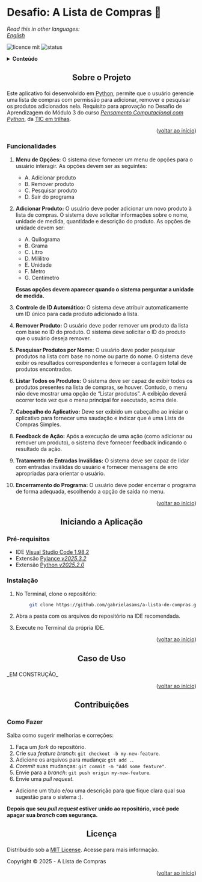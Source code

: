 <h1 id="readme-top"> Desafio: A Lista de Compras 📝</h2>

_Read this in other languages:_  
[_English_](./translations/README-EN.md)  

![licence mit](https://img.shields.io/badge/licence-MIT-blue.svg)  ![status](https://img.shields.io/badge/status-em_desenvolvimento-green)  

<details>
  <summary><b>Conteúdo</b></summary>
  <ol>
    <li>
      <a href="#about-the-project">Sobre o Projeto</a>
      <ul>
        <li><a href="#features">Funcionalidades</a></li>
      </ul>
    </li>
    <li>
      <a href="#getting-started">Iniciando o Projeto</a>
      <ul>
        <li><a href="#prerequisites">Pré-requisitos</a></li>
        <li><a href="#installation">Instalação</a></li>
      </ul>
    </li>
    <li><a href="#usage">Caso de Uso</a></li>
    <li><a href="#contributing">Contribuições</a>
    <ul>
        <li><a href="#how-do-it">Como Fazer</a></li>
      </ul>
    </li>
    <li><a href="#license">Licença</a></li>
    <a></li>
  </ol>
</details> 

<h2 id="about-the-project"><p align="center">Sobre o Projeto</p></h2>

Este aplicativo foi desenvolvido em [Python](https://www.python.org/), permite que o usuário gerencie uma lista de compras com permissão para adicionar, remover e pesquisar os produtos adicionados nela. Requisito para aprovação no Desafio de Aprendizagem do Módulo 3 do curso [_Pensamento Computacional com Python_](https://ticemtrilhas.org.br/trail/b201ce44-d4ff-4f3c-a201-22f0d2c17991), da [TIC em trilhas](https://ticemtrilhas.org.br).

<p align="right">(<a href="#readme-top">voltar ao início</a>)</p>

<h3 id="features">Funcionalidades</h3>

1. **Menu de Opções:** O sistema deve fornecer um menu de opções para o usuário interagir. As opções devem ser as seguintes:  
   - A. Adicionar produto  
   - B. Remover produto  
   - C. Pesquisar produto  
   - D. Sair do programa  

2. **Adicionar Produto:** O usuário deve poder adicionar um novo produto à lista de compras. O sistema deve solicitar informações sobre o nome, unidade de medida, quantidade e descrição do produto. As opções de unidade devem ser:  
   - A. Quilograma  
   - B. Grama  
   - C. Litro  
   - D. Mililitro  
   - E. Unidade  
   - F. Metro  
   - G. Centímetro  
   
   **Essas opções devem aparecer quando o sistema perguntar a unidade de medida.**  

3. **Controle de ID Automático:** O sistema deve atribuir automaticamente um ID único para cada produto adicionado à lista.  

4. **Remover Produto:** O usuário deve poder remover um produto da lista com base no ID do produto. O sistema deve solicitar o ID do produto que o usuário deseja remover.  

5. **Pesquisar Produtos por Nome:** O usuário deve poder pesquisar produtos na lista com base no nome ou parte do nome. O sistema deve exibir os resultados correspondentes e fornecer a contagem total de produtos encontrados.  

6. **Listar Todos os Produtos:** O sistema deve ser capaz de exibir todos os produtos presentes na lista de compras, se houver. Contudo, o menu não deve mostrar uma opção de “Listar produtos”. A exibição deverá ocorrer toda vez que o menu principal for executado, acima dele.  

7. **Cabeçalho do Aplicativo:** Deve ser exibido um cabeçalho ao iniciar o aplicativo para fornecer uma saudação e indicar que é uma Lista de Compras Simples.  

8. **Feedback de Ação:** Após a execução de uma ação (como adicionar ou remover um produto), o sistema deve fornecer feedback indicando o resultado da ação.  

9. **Tratamento de Entradas Inválidas:** O sistema deve ser capaz de lidar com entradas inválidas do usuário e fornecer mensagens de erro apropriadas para orientar o usuário.  

10. **Encerramento do Programa:** O usuário deve poder encerrar o programa de forma adequada, escolhendo a opção de saída no menu.  

<p align="right">(<a href="#readme-top">voltar ao início</a>)</p>

<h2 id="getting-started"><p align="center">Iniciando a Aplicação</p></h2>
<h3 id="prerequisites">Pré-requisitos</h3>

- IDE [Visual Studio Code 1.98.2](https://ode.visualstudio.com/download)
- Extensão [Pylance _v2025.3.2_](https://marketplace.visualstudio.com/items?itemName=ms-python.vscode-pylance)
- Extensão [Python _v2025.2.0_](https://marketplace.visualstudio.com/items?itemName=ms-python.python)

<h3 id="installation">Instalação</h3>

1. No Terminal, clone o repositório: 

   ```bash
        git clone https://github.com/gabrielasams/a-lista-de-compras.git
   ```
2. Abra a pasta com os arquivos do repositório na IDE recomendada.
3. Execute no Terminal da própria IDE.

<p align="right">(<a href="#readme-top">voltar ao início</a>)</p>

<h2 id="usage"><p align="center">Caso de Uso</p></h2>
_EM CONSTRUÇÃO_

<p align="right">(<a href="#readme-top">voltar ao início</a>)</p>

<h2 id="contributing"><p align="center">Contribuições</p></h2>
<h3 id="how-do-it">Como Fazer</h3>
Saiba como sugerir melhorias e correções:

1. Faça um _fork_ do repositório.
2. Crie sua _feature branch_: `git checkout -b my-new-feature`.
3. Adicione os arquivos para mudança:  `git add .`.
4. _Commit_ suas mudanças: `git commit -m "Add some feature"`.
5. Envie para a _branch_: `git push origin my-new-feature`.
6. Envie uma _pull request_.

- Adicione um título e/ou uma descrição para que fique clara qual sua sugestão para o sistema :).

**Depois que seu _pull request_ estiver unido ao repositório, você pode apagar sua _branch_ com segurança.** 

<h2 id="license"><p align="center">Licença</p></h2>

Distribuido sob a [MIT License](https://www.github.com/gabrielasams/a-lista-de-compras/blob/main/LICENSE). Acesse para mais informação.

Copyright © 2025 - A Lista de Compras

<p align="right">(<a href="#readme-top">voltar ao início</a>)</p>
